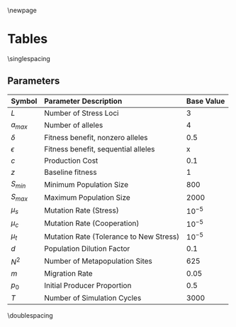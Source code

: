 \newpage

# Tables

\singlespacing

## Parameters

| Symbol     | Parameter Description                          | Base Value    |
|------------|:-----------------------------------------------|:--------------|
| $L$        | Number of Stress Loci                          | 3             |
| $a_{max}$  | Number of alleles                              | 4             |
| $\delta$   | Fitness benefit, nonzero alleles               | 0.5           |
| $\epsilon$ | Fitness benefit, sequential alleles            | x             |
| $c$        | Production Cost                                | 0.1           |
| $z$        | Baseline fitness                               | 1             |
| $S_{min}$  | Minimum Population Size                        | 800           |
| $S_{max}$  | Maximum Population Size                        | 2000          |
| $\mu_{s}$  | Mutation Rate (Stress)                         | $10^{-5}$     |
| $\mu_{c}$  | Mutation Rate (Cooperation)                    | $10^{-5}$     |
| $\mu_{t}$  | Mutation Rate (Tolerance to New Stress)        | $10^{-5}$     |
| $d$        | Population Dilution Factor                     | 0.1           |
| $N^2$      | Number of Metapopulation Sites                 | 625           |
| $m$        | Migration Rate                                 | 0.05          |
| $p_0$      | Initial Producer Proportion                    | 0.5           |
| $T$        | Number of Simulation Cycles                    | 3000          |

\doublespacing
